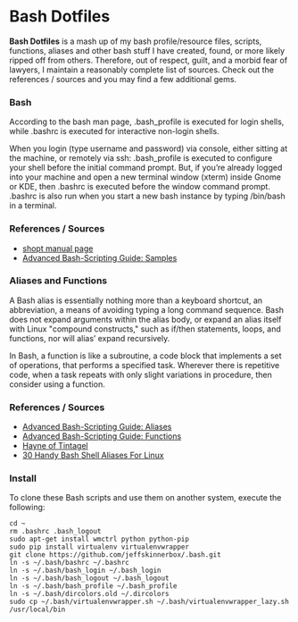 # Bash Dotfiles
**Bash Dotfiles** is a mash up of my bash profile/resource files, scripts, functions,
aliases and other bash stuff I have created, found, or more likely ripped off from others.
Therefore, out of respect, guilt, and a morbid fear of lawyers, I maintain a reasonably
complete list of sources.  Check out the references / sources and you may find
a few additional gems.

### Bash
According to the bash man page, .bash_profile is executed for login shells,
while .bashrc is executed for interactive non-login shells.

When you login (type username and password) via console, either sitting at the
machine, or remotely via ssh: .bash_profile is executed to configure your shell
before the initial command prompt.  But, if you’re already logged into your
machine and open a new terminal window (xterm) inside Gnome or KDE, then
.bashrc is executed before the window command prompt. .bashrc is also run when
you start a new bash instance by typing /bin/bash in a terminal.

### References / Sources
* [shopt manual page](http://ss64.com/bash/shopt.html)
* [Advanced Bash-Scripting Guide: Samples](http://tldp.org/LDP/abs/html/sample-bashrc.html)

### Aliases and Functions
A Bash alias is essentially nothing more than a keyboard shortcut, an
abbreviation, a means of avoiding typing a long command sequence.  Bash does
not expand arguments within the alias body, or expand an alias itself with Linux
"compound constructs," such as if/then statements, loops, and functions, nor
will alias’ expand recursively.

In Bash, a function is like a subroutine, a code block that implements a set of
operations, that performs a specified task. Wherever there is repetitive code,
when a task repeats with only slight variations in procedure, then consider
using a function.

### References / Sources
* [Advanced Bash-Scripting Guide: Aliases](http://tldp.org/LDP/abs/html/aliases.html})
* [Advanced Bash-Scripting Guide: Functions](http://tldp.org/LDP/abs/html/functions.html)
* [Hayne of Tintagel](http://hayne.net/MacDev/Bash/aliases.bash)
* [30 Handy Bash Shell Aliases For Linux](http://www.cyberciti.biz/tips/bash-aliases-mac-centos-linux-unix.html)

### Install
To clone these Bash scripts and use them on another system, execute the following:

    cd ~
    rm .bashrc .bash_logout
    sudo apt-get install wmctrl python python-pip
    sudo pip install virtualenv virtualenvwrapper
    git clone https://github.com/jeffskinnerbox/.bash.git
    ln -s ~/.bash/bashrc ~/.bashrc
    ln -s ~/.bash/bash_login ~/.bash_login
    ln -s ~/.bash/bash_logout ~/.bash_logout
    ln -s ~/.bash/bash_profile ~/.bash_profile
    ln -s ~/.bash/dircolors.old ~/.dircolors
    sudo cp ~/.bash/virtualenvwrapper.sh ~/.bash/virtualenvwrapper_lazy.sh /usr/local/bin


